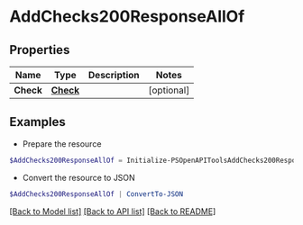 # AddChecks200ResponseAllOf
## Properties

Name | Type | Description | Notes
------------ | ------------- | ------------- | -------------
**Check** | [**Check**](Check.md) |  | [optional] 

## Examples

- Prepare the resource
```powershell
$AddChecks200ResponseAllOf = Initialize-PSOpenAPIToolsAddChecks200ResponseAllOf  -Check null
```

- Convert the resource to JSON
```powershell
$AddChecks200ResponseAllOf | ConvertTo-JSON
```

[[Back to Model list]](../README.md#documentation-for-models) [[Back to API list]](../README.md#documentation-for-api-endpoints) [[Back to README]](../README.md)

